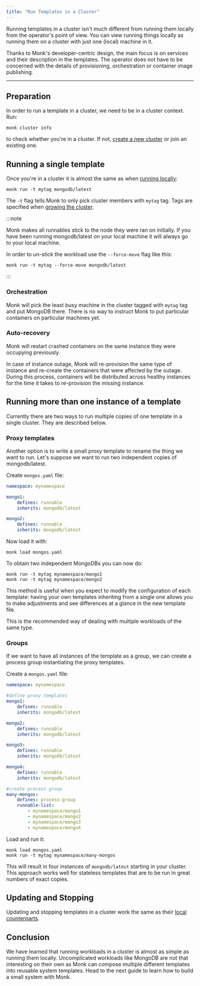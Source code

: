 ```yaml
---
title: "Run Templates in a Cluster"
---
```


Running templates in a cluster isn't much different from running them locally from the operator's point of view. You can view running things locally as running them on a cluster with just one (local) machine in it.

Thanks to Monk's developer-centric design, the main focus is on services and their description in the templates. The operator does not have to be concerned with the details of provisioning, orchestration or container image publishing.

---

## Preparation

In order to run a template in a cluster, we need to be in a cluster context. Run:

    monk cluster info

to check whether you're in a cluster. If not, [create a new cluster](./cluster-create-1) or join an existing one.

## Running a single template

Once you're in a cluster it is almost the same as when [running locally](running-templates.md):

    monk run -t mytag mongodb/latest

The `-t` flag tells Monk to only pick cluster members with `mytag` tag. Tags are specified when [growing the cluster](./cluster-create-1).

:::note

Monk makes all runnables stick to the node they were ran on initially. If you have been running mongodb/latest on your local machine it will always go to your local machine.

In order to un-stick the workload use the `--force-move` flag like this:

    monk run -t mytag --force-move mongodb/latest

:::

### Orchestration

Monk will pick the least busy machine in the cluster tagged with `mytag` tag and put MongoDB there. There is no way to instruct Monk to put particular containers on particular machines yet.

### Auto-recovery

Monk will restart crashed containers on the same instance they were occupying previously.

In case of instance outage, Monk will re-provision the same type of instance and re-create the containers that were affected by the outage. During this process, containers will be distributed across healthy instances for the time it takes to re-provision the missing instance.

## Running more than one instance of a template

Currently there are two ways to run multiple copies of one template in a single cluster. They are described below.

### Proxy templates

Another option is to write a small proxy template to rename the thing we want to run. Let's suppose we want to run two independent copies of mongodb/latest.

Create `mongos.yaml` file:

```yaml linenums="1"
namespace: mynamespace

mongo1:
    defines: runnable
    inherits: mongodb/latest

mongo2:
    defines: runnable
    inherits: mongodb/latest
```

Now load it with:

    monk load mongos.yaml

To obtain two independent MongoDBs you can now do:

    monk run -t mytag mynamespace/mongo1
    monk run -t mytag mynamespace/mongo2

This method is useful when you expect to modify the configuration of each template: having your own templates inheriting from a single one allows you to make adjustments and see differences at a glance in the new template file.

This is the recommended way of dealing with multiple workloads of the same type.

### Groups

If we want to have all instances of the template as a group, we can create a process group instantiating the proxy templates.

Create a `mongos.yaml` file:

```yaml title="mongos.yaml" linenums
namespace: mynamespace

#define proxy templates
mongo1:
    defines: runnable
    inherits: mongodb/latest

mongo2:
    defines: runnable
    inherits: mongodb/latest

mongo3:
    defines: runnable
    inherits: mongodb/latest

mongo4:
    defines: runnable
    inherits: mongodb/latest

#create process group
many-mongos:
    defines: process-group
    runnable-list:
        - mynamespace/mongo1
        - mynamespace/mongo2
        - mynamespace/mongo3
        - mynamespace/mongo4
```

Load and run it:

    monk load mongos.yaml
    monk run -t mytag mynamespace/many-mongos

This will result in four instances of `mongodb/latest` starting in your cluster. This approach works well for stateless templates that are to be run in great numbers of exact copies.

## Updating and Stopping

Updating and stopping templates in a cluster work the same as their [local counterparts](running-templates.md).

## Conclusion

We have learned that running workloads in a cluster is almost as simple as running them locally. Uncomplicated workloads like MongoDB are not that interesting on their own as Monk can compose multiple different templates into reusable system templates. Head to the next guide to learn how to build a small system with Monk.
